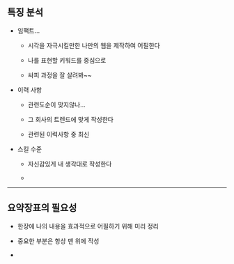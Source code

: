 ## 특징 분석

- 임팩트...
  
  - 시각을 자극시킬만한 나만의 웹을 제작하여 어필한다
  
  - 나를 표현할 키워드를 중심으로
  
  - 싸피 과정을 잘 살려봐~~

- 이력 사항
  
  - 관련도순이 맞지않나...
  
  - 그 회사의 트렌드에 맞게 작성한다
  
  - 관련된 이력사항 중 최신

- 스킬 수준
  
  - 자신감있게 내 생각대로 작성한다
  
  - 

---

## 요약장표의 필요성

- 한장에 나의 내용을 효과적으로 어필하기 위해 미리 정리

- 중요한 부분은 항상 맨 위에 작성

- 
